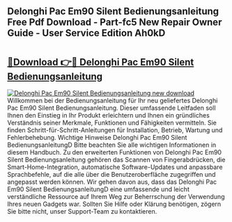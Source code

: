 ## Delonghi Pac Em90 Silent Bedienungsanleitung Free Pdf Download - Part-fc5 New Repair Owner Guide - User Service Edition Ah0kD

# <h2><a href="http://df2beox.blite.top/?on=Delonghi+Pac+Em90+Silent+Bedienungsanleitung">🔗Download 👉🔴 Delonghi Pac Em90 Silent Bedienungsanleitung</a></h2>

[![Delonghi Pac Em90 Silent Bedienungsanleitung new download](https://i.imgur.com/lujVjoI.png)](http://df2beox.blite.top/?on=Delonghi+Pac+Em90+Silent+Bedienungsanleitung)
Willkommen bei der Bedienungsanleitung für Ihr neu geliefertes Delonghi Pac Em90 Silent Bedienungsanleitung. Dieser umfassende Leitfaden soll Ihnen den Einstieg in Ihr Produkt erleichtern und Ihnen ein gründliches Verständnis seiner Merkmale, Funktionen und Fähigkeiten vermitteln. Sie finden Schritt-für-Schritt-Anleitungen für Installation, Betrieb, Wartung und Fehlerbehebung. Wichtige Hinweise Delonghi Pac Em90 Silent BedienungsanleitungD Bitte beachten Sie alle wichtigen Informationen in diesem Handbuch. Zu den erweiterten Funktionen von Delonghi Pac Em90 Silent Bedienungsanleitung gehören das Scannen von Fingerabdrücken, die Smart-Home-Integration, automatische Software-Updates und anpassbare Sprachbefehle, auf die alle über die Benutzeroberfläche zugegriffen und angepasst werden können. Wir gehen davon aus, dass das Delonghi Pac Em90 Silent BedienungsanleitungD eine umfassende und leicht verständliche Ressource auf Ihrem Weg zur Beherrschung der Verwendung Ihres neuen Gadgets war. Sollten Sie Hilfe oder Klärung benötigen, zögern Sie bitte nicht, unser Support-Team zu kontaktieren.
